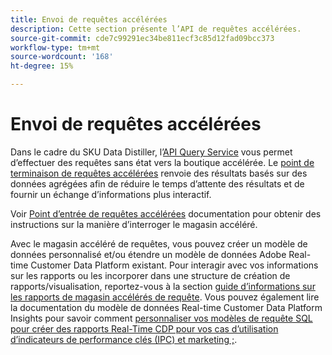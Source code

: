 ```yaml
---
title: Envoi de requêtes accélérées
description: Cette section présente l’API de requêtes accélérées.
source-git-commit: cde7c99291ec34be811ecf3c85d12fad09bcc373
workflow-type: tm+mt
source-wordcount: '168'
ht-degree: 15%

---
```


# Envoi de requêtes accélérées

Dans le cadre du SKU Data Distiller, l’[API Query Service](https://developer.adobe.com/experience-platform-apis/references/query-service/) vous permet d’effectuer des requêtes sans état vers la boutique accélérée. Le [point de terminaison de requêtes accélérées](https://developer.adobe.com/experience-platform-apis/references/query-service/#tag/Accelerated-Queries) renvoie des résultats basés sur des données agrégées afin de réduire le temps d’attente des résultats et de fournir un échange d’informations plus interactif.

Voir [Point d’entrée de requêtes accélérées](../../api/accelerated-queries.md) documentation pour obtenir des instructions sur la manière d’interroger le magasin accéléré.

Avec le magasin accéléré de requêtes, vous pouvez créer un modèle de données personnalisé et/ou étendre un modèle de données Adobe Real-time Customer Data Platform existant. Pour interagir avec vos informations sur les rapports ou les incorporer dans une structure de création de rapports/visualisation, reportez-vous à la section [guide d’informations sur les rapports de magasin accélérés de requête](./reporting-insights-data-model.md). Vous pouvez également lire la documentation du modèle de données Real-time Customer Data Platform Insights pour savoir comment [personnaliser vos modèles de requête SQL pour créer des rapports Real-Time CDP pour vos cas d’utilisation d’indicateurs de performance clés (IPC) et marketing ;](../../../dashboards/cdp-insights-data-model.md).
